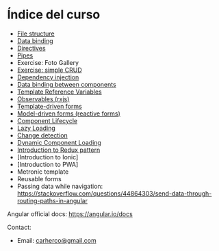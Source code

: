 # Índice del curso

- [File structure](estructura-proyecto.md)
- [Data binding](data-binding.md)
- [Directives](directives.md)
- [Pipes](pipes.md)
- Exercise: Foto Gallery
- [Exercise: simple CRUD](ejemplo-crud-basico.md)
- [Dependency injection](inyeccion-dependencias.md)
- [Data binding between components](input-binding.md)
- [Template Reference Variables](template-reference-variables.md)
- [Observables (rxjs)](observables.md)
- [Template-driven forms](forms-model-driven.md)
- [Model-driven forms (reactive forms)](forms-model-driven.md)
- [Component Lifecycle](lifecycle.md)
- [Lazy Loading](lazy-loading.md)
- [Change detection](deteccion-cambios.md)
- [Dynamic Component Loading](dynamic-components.md)
- [Introduction to Redux pattern](redux.md)
- [Introduction to Ionic]
- [Introduction to PWA]
- Metronic template
- Reusable forms
- Passing data while navigation: https://stackoverflow.com/questions/44864303/send-data-through-routing-paths-in-angular



Angular official docs: https://angular.io/docs

Contact:

- Email: carherco@gmail.com